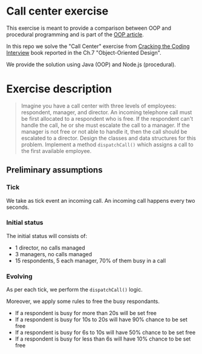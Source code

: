 Call center exercise
===

This exercise is meant to provide a comparison between OOP and procedural programming and is part of the [OOP article]().

In this repo we solve the "Call Center" exercise from [Cracking the Coding Interview](https://www.crackingthecodinginterview.com/) book reported in the Ch.7 "Object-Oriented Design".

We provide the solution using Java (OOP) and Node.js (procedural).

# Exercise description

> Imagine you have a call center with three levels of employees: respondent, manager, and director. An incoming telephone call must be first allocated to a respondent who is free. If the respondent can't handle the call, he or she must escalate the call to a manager. If the manager is not free or not able to handle it, then the call should be escalated to a director. Design the classes and data structures for this problem. Implement a method `dispatchCall()` which assigns a call to the first available employee.

## Preliminary assumptions

### Tick

We take as tick event an incoming call. An incoming call happens every two seconds.

### Initial status

The initial status will consists of:
- 1 director, no calls managed
- 3 managers, no calls managed
- 15 respondents, 5 each manager, 70% of them busy in a call

### Evolving

As per each tick, we perform the `dispatchCall()` logic.

Moreover, we apply some rules to free the busy respondants.
- If a respondent is busy for more than 20s will be set free
- If a respondent is busy for 10s to 20s will have 90% chance to be set free
- If a respondent is busy for 6s to 10s will have 50% chance to be set free
- If a respondent is busy for less than 6s will have 10% chance to be set free
